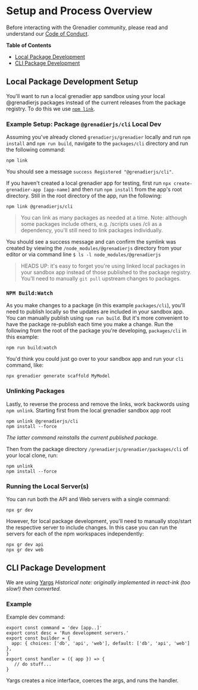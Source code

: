 # Setup and Process Overview

Before interacting with the Grenadier community, please read and understand our [Code of Conduct](https://github.com/grenadierjs/grenadier/blob/master/CODE_OF_CONDUCT.md).

**Table of Contents**

-   [Local Package Development](#Local-Package-Development-Setup)
-   [CLI Package Development](#CLI-Package-Development)

<!-- toc -->

## Local Package Development Setup

You'll want to run a local grenadier app sandbox using your local @grenadierjs packages instead of the current releases from the package registry. To do this we use [`npm link`](https://docs.npmjs.com/cli/link.html).

### Example Setup: Package `@grenadierjs/cli` Local Dev

Assuming you've already cloned `grenadierjs/grenadier` locally and run `npm install` and `npm run build`, navigate to the `packages/cli` directory and run the following command:

```
npm link
```

You should see a message `success Registered "@grenadierjs/cli"`.

If you haven't created a local grenadier app for testing, first run `npx create-grenadier-app [app-name]` and then run `npm install` from the app's root directory. Still in the root directory of the app, run the following:

```
npm link @grenadierjs/cli
```

> You can link as many packages as needed at a time. Note: although some packages include others, e.g. /scripts uses /cli as a dependency, you'll still need to link packages individually.

You should see a success message and can confirm the symlink was created by viewing the `/node_modules/@grenadierjs` directory from your editor or via command line `$ ls -l node_modules/@grenadierjs`

> HEADS UP: it's easy to forget you're using linked local packages in your sandbox app instead of those published to the package registry. You'll need to manually `git pull` upstream changes to packages.

### `NPM Build:Watch`

As you make changes to a package (in this example `packages/cli`), you'll need to publish locally so the updates are included in your sandbox app. You can manually publish using `npm run build`. But it's more convenient to have the package re-publish each time you make a change. Run the following from the root of the package you're developing, `packages/cli` in this example:

```
npm run build:watch
```

You'd think you could just go over to your sandbox app and run your `cli` command, like:

```
npx grenadier generate scaffold MyModel
```

### Unlinking Packages

Lastly, to reverse the process and remove the links, work backwords using `npm unlink`. Starting first from the local grenadier sandbox app root

```
npm unlink @grenadierjs/cli
npm install --force
```

_The latter command reinstalls the current published package._

Then from the package directory `/grenadierjs/grenadier/packages/cli` of your local clone, run:

```
npm unlink
npm install --force
```

### Running the Local Server(s)

You can run both the API and Web servers with a single command:

```
npx gr dev
```

However, for local package development, you'll need to manually stop/start the respective server to include changes. In this case you can run the servers for each of the npm workspaces independently:

```
npx gr dev api
npx gr dev web
```

## CLI Package Development

We are using [Yargs](https://yargs.js.org/)
_Historical note: originally implemented in react-ink (too slow!) then converted._

### Example

Example dev command:

```
export const command = 'dev [app..]'
export const desc = 'Run development servers.'
export const builder = {
  app: { choices: ['db', 'api', 'web'], default: ['db', 'api', 'web'] },
}
export const handler = ({ app }) => {
   // do stuff...
}
```

Yargs creates a nice interface, coerces the args, and runs the handler.
